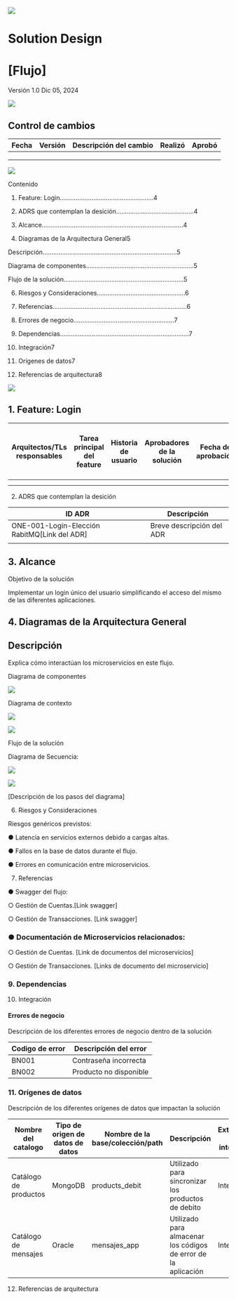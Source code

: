 
![](https://github.com/LuisMalpica93/Backstage/blob/main/docs/assets/invexLogo.jpg)

# Solution Design

# [Flujo]

Versión 1.0 Dic 05, 2024


![](https://github.com/LuisMalpica93/Backstage/blob/main/docs/assets/invexLogo.jpg)

## Control de cambios 


| Fecha  | Versión  | Descripción del cambio  | Realizó  | Aprobó  |
| -- | -- | -- | -- | -- |
|   |   |   |   |   |
|   |   |   |   |   |
|   |   |   |   |   |



![](https://github.com/LuisMalpica93/Backstage/blob/main/docs/assets/invexLogo.jpg)

Contenido

1. Feature: Login.....................................................4

2. ADRS que contemplan la desición​............................................4

3. Alcance​................................................................................4

4. Diagramas de la Arquitectura General​5

Descripción​............................................................................5

Diagrama de componentes​.............................................................5

Flujo de la solución​....................................................................5

6. Riesgos y Consideraciones​..................................................6

7. Referencias​............................................................................6

8. Errores de negocio​.........................................................7

9. Dependencias​.........................................................................7

10. Integración​7

11. Orígenes de datos​7

12. Referencias de arquitectura​8


![](https://github.com/LuisMalpica93/Backstage/blob/main/docs/assets/invexLogo.jpg)

## 1. Feature: Login


| Arquitectos/TLs responsables  | Tarea principal del feature  | Historia de usuario  | Aprobadores de la solución  | Fecha de aprobación  | Tarea referente a la aprobación de la solución  |
| -- | -- | -- | -- | -- | -- |
|   |   |   |   |   |   |
|   |   |   |   |   |   |


2. ADRS que contemplan la desición


| ID ADR  | Descripción  |
| -- | -- |
| ONE-001-Login-Elección RabitMQ[Link del ADR]  | Breve descripción del ADR  |
|   |   |


## 3. Alcance

Objetivo de la solución 

Implementar un login único del usuario simplificando el acceso del mismo de las diferentes aplicaciones. 

## 4. Diagramas de la Arquitectura General

## Descripción 

Explica cómo interactúan los microservicios en este flujo.

Diagrama de componentes


![](https://github.com/LuisMalpica93/Backstage/blob/main/docs/assets/diagrama1.jpg)

Diagrama de contexto 


![](https://github.com/LuisMalpica93/Backstage/blob/main/docs/assets/invexLogo.jpg)


![](https://github.com/LuisMalpica93/Backstage/blob/main/docs/assets/diagrama2.JPG)

Flujo de la solución

Diagrama de Secuencia:


![](https://github.com/LuisMalpica93/Backstage/blob/main/docs/assets/invexLogo.jpg)


![](https://github.com/LuisMalpica93/Backstage/blob/main/docs/assets/diagrama3.jpg)

[Descripción de los pasos del diagrama]

6. Riesgos y Consideraciones

Riesgos genéricos previstos:

●​ Latencia en servicios externos debido a cargas altas.

●​ Fallos en la base de datos durante el flujo.

●​ Errores en comunicación entre microservicios. 

7. Referencias

●​ Swagger del flujo:

○​ Gestión de Cuentas.[Link swagger]

○​ Gestión de Transacciones. [Link swagger]

### ●​ Documentación de Microservicios relacionados: 

○​ Gestión de Cuentas. [Link de documentos del microservicios]​

○​ Gestión de Transacciones. [Links de documento del microservicio] 

### 9. Dependencias

10. Integración

#### Errores de negocio

Descripción de los diferentes errores de negocio dentro de la solución 


| Codigo de error  | Descripción del error  |
| -- | -- |
| BN001  | Contraseña incorrecta  |
| BN002  | Producto no disponible  |


### 11. Orígenes de datos

Descripción de los diferentes orígenes de datos que impactan la solución


| Nombre del catalogo  | Tipo de origen de datos de datos  | Nombre de la base/colección/path  | Descripción  | Externo o interno  |
| -- | -- | -- | -- | -- |
| Catálogo de productos  | MongoDB  | products_debit  | Utilizado para sincronizar los productos de debito  | Interno  |
| Catálogo de mensajes  | Oracle  | mensajes_app  | Utilizado para almacenar los códigos de error de la aplicación  | Interno  |


12. Referencias de arquitectura



